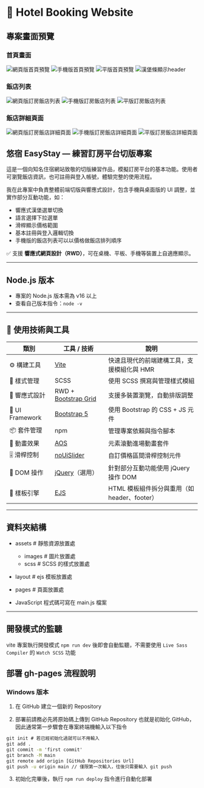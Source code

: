 # 🏨 Hotel Booking Website

## 專案畫面預覽

### 首頁畫面
![網頁版首頁預覽](assets/images/web-home-page.png)
![手機版首頁預覽](assets/images/mobile-home-page.png) ![平版首頁預覽](assets/images/pad-home-page.png)
![漢堡條顯示header](assets/images/hamburger.png)

### 飯店列表
![網頁版訂房飯店列表](assets/images/web-hotel-list.png)
![手機版訂房飯店列表](assets/images/mobile-hotel-list.png)  ![平版訂房飯店列表](assets/images/pad-hotel-list.png)

### 飯店詳細頁面
![網頁版訂房飯店詳細頁面](assets/images/web-hotel-detail.png)
![手機版訂房飯店詳細頁面](assets/images/mobile-hotel-detail.png) ![平版訂房飯店詳細頁面](assets/images/pad-hotel-detail.png)

## 悠宿 EasyStay — 練習訂房平台切版專案
這是一個向知名住宿網站致敬的切版練習作品，模擬訂房平台的基本功能。使用者可瀏覽飯店資訊，也可註冊與登入帳號，體驗完整的使用流程。

我在此專案中負責整體前端切版與響應式設計，包含手機與桌面版的 UI 調整，並實作部分互動功能，如：
- 響應式漢堡選單切換
- 語言選擇下拉選單
- 滑桿顯示價格範圍
- 基本註冊與登入邏輯切換
- 手機版的飯店列表可以以價格做飯店排列順序

✅ 支援 **響應式網頁設計（RWD）**，可在桌機、平板、手機等裝置上自適應顯示。

---

## Node.js 版本
  - 專案的 Node.js 版本需為 v16 以上
  - 查看自己版本指令：`node -v`

---


## 🧰 使用技術與工具
| 類別 | 工具 / 技術 | 說明 |
|------|--------------|------|
| ⚙️ 構建工具 | [Vite](https://vitejs.dev/) | 快速且現代的前端建構工具，支援模組化與 HMR |
| 💅 樣式管理 | SCSS | 使用 SCSS 撰寫與管理樣式模組 |
| 📱 響應式設計 | RWD + [Bootstrap Grid](https://getbootstrap.com/docs/5.3/layout/grid/) | 支援多裝置瀏覽，自動排版調整 |
| 🎨 UI Framework | [Bootstrap 5](https://getbootstrap.com/) | 使用 Bootstrap 的 CSS + JS 元件 |
| 📦 套件管理 | npm | 管理專案依賴與指令腳本 |
| 🎯 動畫效果 | [AOS](https://michalsnik.github.io/aos/) | 元素滾動進場動畫套件 |
| 🎚️ 滑桿控制 | [noUiSlider](https://refreshless.com/nouislider/) | 自訂價格區間滑桿控制元件 |
| 🧰 DOM 操作 | [jQuery](https://jquery.com/)（選用） | 針對部分互動功能使用 jQuery 操作 DOM |
| 🧩 樣板引擎 | [EJS](https://ejs.co/) | HTML 模板組件拆分與重用（如 header、footer） |

---

## 資料夾結構
  - assets # 靜態資源放置處
    - images # 圖片放置處
    - scss # SCSS 的樣式放置處

  - layout # ejs 模板放置處
  - pages # 頁面放置處

- JavaScript 程式碼可寫在 main.js 檔案

---

## 開發模式的監聽
vite 專案執行開發模式 `npm run dev` 後即會自動監聽，不需要使用 `Live Sass Compiler` 的 `Watch SCSS` 功能


## 部署 gh-pages 流程說明
### Windows 版本
1. 在 GitHub 建立一個新的 Repository

2. 部署前請務必先將原始碼上傳到 GitHub Repository 也就是初始化 GitHub，因此通常第一步驟會在專案終端機輸入以下指令
```cmd
git init # 若已經初始化過就可以不用輸入
git add .
git commit -m 'first commit'
git branch -M main
git remote add origin [GitHub Repositories Url]
git push -u origin main // 僅限第一次輸入，往後只需要輸入 git push
```

3. 初始化完畢後，執行 `npm run deploy` 指令進行自動化部署
